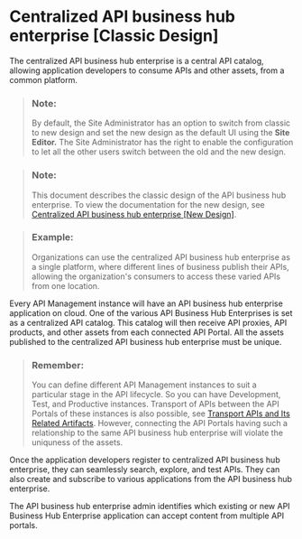 <!-- loio33b706f4f2e148ffb1cb9289d5cda27d -->

# Centralized API business hub enterprise \[Classic Design\]

The centralized API business hub enterprise is a central API catalog, allowing application developers to consume APIs and other assets, from a common platform.

> ### Note:  
> By default, the Site Administrator has an option to switch from classic to new design and set the new design as the default UI using the **Site Editor.** The Site Administrator has the right to enable the configuration to let all the other users switch between the old and the new design.

> ### Note:  
> This document describes the classic design of the API business hub enterprise. To view the documentation for the new design, see [Centralized API business hub enterprise \[New Design\]](centralized-api-business-hub-enterprise-new-design-38422de.md).

> ### Example:  
> Organizations can use the centralized API business hub enterprise as a single platform, where different lines of business publish their APIs, allowing the organization's consumers to access these varied APIs from one location.

Every API Management instance will have an API business hub enterprise application on cloud. One of the various API Business Hub Enterprises is set as a centralized API catalog. This catalog will then receive API proxies, API products, and other assets from each connected API Portal. All the assets published to the centralized API business hub enterprise must be unique.

> ### Remember:  
> You can define different API Management instances to suit a particular stage in the API lifecycle. So you can have Development, Test, and Productive instances. Transport of APIs between the API Portals of these instances is also possible, see [Transport APIs and Its Related Artifacts](../APIM-Development/transport-apis-and-its-related-artifacts-eb83118.md). However, connecting the API Portals having such a relationship to the same API business hub enterprise will violate the uniquness of the assets.

Once the application developers register to centralized API business hub enterprise, they can seamlessly search, explore, and test APIs. They can also create and subscribe to various applications from the API business hub enterprise.

The API business hub enterprise admin identifies which existing or new API Business Hub Enterprise application can accept content from multiple API portals.

